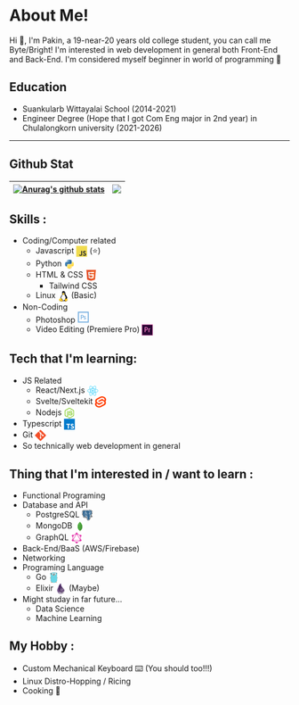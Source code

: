 # About Me!

Hi 👋, I'm Pakin, a 19-near-20 years old college student, you can call me Byte/Bright! I'm interested in web development in general both Front-End and Back-End. I'm considered myself beginner in world of programming 👶

## Education

-   Suankularb Wittayalai School (2014-2021)
-   Engineer Degree (Hope that I got Com Eng major in 2nd year) in Chulalongkorn university (2021-2026)

---

## Github Stat

| <a href="https://github.com/anuraghazra/github-readme-stats"><img align="center" src="https://github-readme-stats.vercel.app/api?username=OnFireByte&show_icons=true&theme=buefy&hide_border=true" alt="Anurag's github stats" /></a> | <a href="https://github.com/anuraghazra/github-readme-stats"><img align="center" src="https://github-readme-stats.vercel.app/api/top-langs/?username=OnFireByte&layout=compact&theme=buefy&hide_border=true" /></a> |
| ------------------------------------------------------------------------------------------------------------------------------------------------------------------------------------------------------------------------------------- | ------------------------------------------------------------------------------------------------------------------------------------------------------------------------------------------------------------------- |

## Skills :

-   Coding/Computer related
    -   Javascript <img src="https://github.com/devicons/devicon/blob/master/icons/javascript/javascript-original.svg" width="20px" style="vertical-align: middle;"> (⭐)
    -   Python <img src="https://github.com/devicons/devicon/blob/master/icons/python/python-original.svg" width="20px" style="vertical-align: middle;">
    -   HTML & CSS <img src="https://github.com/devicons/devicon/blob/master/icons/html5/html5-original.svg" width="20px" style="vertical-align: middle;">
        -   Tailwind CSS
    -   Linux <img src="https://github.com/devicons/devicon/blob/master/icons/linux/linux-original.svg" width="20px" style="vertical-align: middle;"> (Basic)
-   Non-Coding
    -   Photoshop <img src="https://github.com/devicons/devicon/blob/master/icons/photoshop/photoshop-line.svg" width="20px">
    -   Video Editing (Premiere Pro) <img src="https://github.com/devicons/devicon/blob/master/icons/premierepro/premierepro-original.svg" width="20px" style="vertical-align: middle;">

## Tech that I'm learning:

-   JS Related
    -   React/Next.js <img src="https://github.com/devicons/devicon/blob/master/icons/react/react-original.svg" width="20px" style="vertical-align: middle;">
    -   Svelte/Sveltekit <img src="https://github.com/devicons/devicon/blob/master/icons/svelte/svelte-original.svg" width="20px" style="vertical-align: middle;">
    -   Nodejs <img src="https://github.com/devicons/devicon/blob/master/icons/nodejs/nodejs-original.svg" width="20px" style="vertical-align: middle;">
-   Typescript <img src="https://github.com/devicons/devicon/blob/master/icons/typescript/typescript-original.svg" width="20px" style="vertical-align: middle;">
-   Git <img src="https://github.com/devicons/devicon/blob/master/icons/git/git-original.svg" width="20px" style="vertical-align: middle;">
-   So technically web development in general

## Thing that I'm interested in / want to learn :

-   Functional Programing
-   Database and API
    -   PostgreSQL <img src="https://github.com/devicons/devicon/blob/master/icons/postgresql/postgresql-original.svg" width="20px" style="vertical-align: middle;">
    -   MongoDB <img src="https://github.com/devicons/devicon/blob/master/icons/mongodb/mongodb-original.svg" width="20px" style="vertical-align: middle;">
    -   GraphQL <img src="https://github.com/devicons/devicon/blob/master/icons/graphql/graphql-plain.svg" width="20px" style="vertical-align: middle;">
-   Back-End/BaaS (AWS/Firebase)
-   Networking
-   Programing Language
    -   Go <img src="https://github.com/devicons/devicon/blob/master/icons/go/go-original.svg" width="20px" style="vertical-align: middle;">
    -   Elixir <img src="https://github.com/devicons/devicon/blob/master/icons/elixir/elixir-original.svg" width="20px" style="vertical-align: middle;"> (Maybe)
-   Might studay in far future...
    -   Data Science
    -   Machine Learning

## My Hobby :

-   Custom Mechanical Keyboard ⌨️ (You should too!!!)
-   Linux Distro-Hopping / Ricing
-   Cooking 🍳
